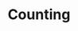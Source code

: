 ---
title: Counting
categories: ["kids"]
books:
  - ISBN: "9780735263239"
  - ISBN: "9781481476478"
---